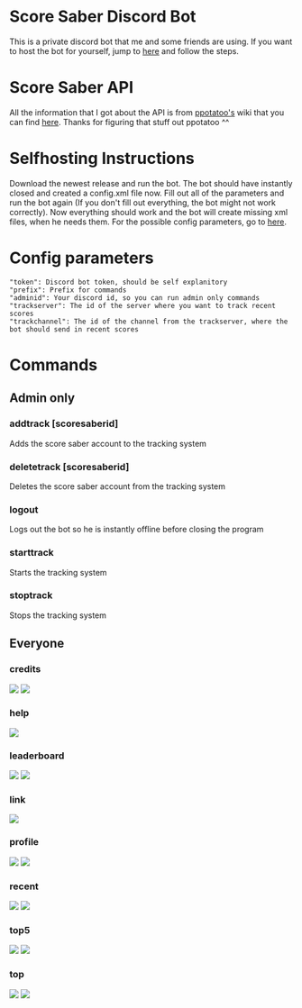 # Score Saber Discord Bot
This is a private discord bot that me and some friends are using. If you want to host the bot for yourself, jump to [here](#selfhosting-instructions) and follow the steps.


# Score Saber API
All the information that I got about the API is from [ppotatoo's](https://github.com/ppotatoo) wiki that you can find [here](https://github.com/ppotatoo/ssapi/wiki). Thanks for figuring that stuff out ppotatoo ^^


# Selfhosting Instructions
Download the newest release and run the bot. The bot should have instantly closed and created a config.xml file now. Fill out all of the parameters and run the bot again (If you don't fill out everything, the bot might not work correctly). Now everything should work and the bot will create missing xml files, when he needs them. For the possible config parameters, go to [here](#config-parameters).


# Config parameters
    "token": Discord bot token, should be self explanitory
    "prefix": Prefix for commands
    "adminid": Your discord id, so you can run admin only commands
    "trackserver": The id of the server where you want to track recent scores
    "trackchannel": The id of the channel from the trackserver, where the bot should send in recent scores


# Commands
## Admin only
### addtrack [scoresaberid]
Adds the score saber account to the tracking system
### deletetrack [scoresaberid]
Deletes the score saber account from the tracking system
### logout
Logs out the bot so he is instantly offline before closing the program
### starttrack
Starts the tracking system
### stoptrack
Stops the tracking system
## Everyone
### credits
![](https://i.imgur.com/aNnpCoZ.png)
![](https://i.imgur.com/7I4Dtpi.png)
### help
![](https://i.imgur.com/LBChmpO.png)
### leaderboard
![](https://i.imgur.com/jlCuMkU.png)
![](https://i.imgur.com/BFsNaTV.png)
### link
![](https://i.imgur.com/pqpu2v9.png)
### profile
![](https://i.imgur.com/Yny5z8g.png)
![](https://i.imgur.com/3PaaZWk.png)
### recent
![](https://i.imgur.com/Ajh7A3E.png)
![](https://i.imgur.com/6IPrypn.png)
### top5
![](https://i.imgur.com/izgK2qQ.png)
![](https://i.imgur.com/3m4oyjK.png)
### top
![](https://i.imgur.com/fPhjn8X.png)
![](https://i.imgur.com/k8GTPTU.png)